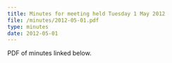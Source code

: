```yaml
---
title: Minutes for meeting held Tuesday 1 May 2012
file: /minutes/2012-05-01.pdf
type: minutes
date: 2012-05-01
---
```


PDF of minutes linked below.
